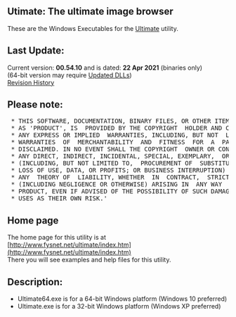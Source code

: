 ## Utimate: The ultimate image browser

These are the Windows Executables for the [Ultimate](http://www.fysnet.net/ultimate/index.htm) utility.

## Last Update:
Current version: **00.54.10** and is dated: **22 Apr 2021** (binaries only)<br />
\(64-bit version may require [Updated DLLs](https://support.microsoft.com/en-gb/help/2977003/the-latest-supported-visual-c-downloads)\)<br />
[Revision History](http://www.fysnet.net/ultimate/todo.htm)

## Please note:
<pre>
 * THIS SOFTWARE, DOCUMENTATION, BINARY FILES, OR OTHER ITEM, HEREBY FURTHER KNOWN
 * AS 'PRODUCT', IS  PROVIDED BY THE COPYRIGHT  HOLDER AND CONTRIBUTOR "AS IS" AND
 * ANY EXPRESS OR IMPLIED  WARRANTIES, INCLUDING, BUT NOT  LIMITED TO, THE IMPLIED
 * WARRANTIES  OF  MERCHANTABILITY  AND  FITNESS  FOR  A  PARTICULAR  PURPOSE  ARE 
 * DISCLAIMED. IN NO EVENT SHALL THE COPYRIGHT  OWNER OR CONTRIBUTOR BE LIABLE FOR
 * ANY DIRECT, INDIRECT, INCIDENTAL, SPECIAL, EXEMPLARY,  OR CONSEQUENTIAL DAMAGES
 * (INCLUDING, BUT NOT LIMITED TO,  PROCUREMENT OF  SUBSTITUTE GOODS  OR SERVICES;
 * LOSS OF USE, DATA, OR PROFITS; OR BUSINESS INTERRUPTION) HOWEVER  CAUSED AND ON
 * ANY  THEORY OF  LIABILITY, WHETHER  IN  CONTRACT,  STRICT  LIABILITY,  OR  TORT 
 * (INCLUDING NEGLIGENCE OR OTHERWISE) ARISING IN  ANY WAY  OUT OF THE USE OF THIS
 * PRODUCT, EVEN IF ADVISED OF THE POSSIBILITY OF SUCH DAMAGE.  READER AND/OR USER
 * USES AS THEIR OWN RISK.'
</pre>

## Home page
The home page for this utility is at [http://www.fysnet.net/ultimate/index.htm](http://www.fysnet.net/ultimate/index.htm)<br />
There you will see examples and help files for this utility.

## Description:
- Ultimate64.exe is for a 64-bit Windows platform (Windows 10 preferred)
- Ultimate.exe is for a 32-bit Windows platform (Windows XP preferred)
